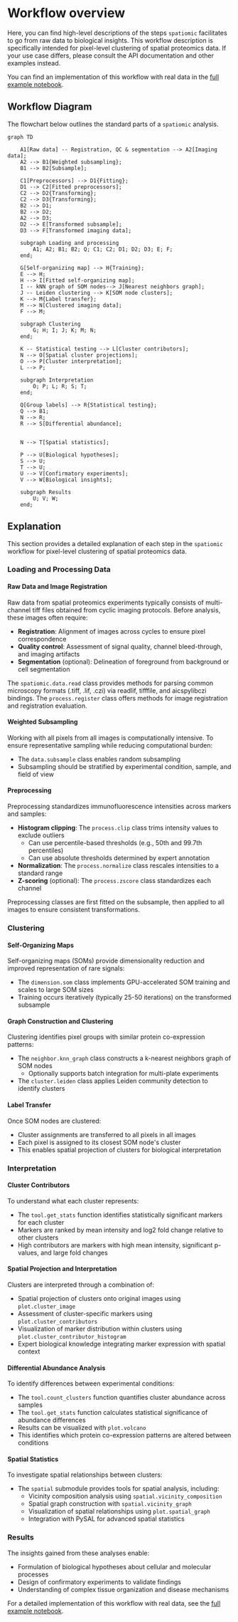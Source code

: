 # Workflow overview

Here, you can find high-level descriptions of the steps `spatiomic` facilitates to go from raw data to biological insights. This workflow description is specifically intended for pixel-level clustering of spatial proteomics data. If your use case differs, please consult the API documentation and other examples instead.

You can find an implementation of this workflow with real data in the [full example notebook](./tutorials/full_example).

## Workflow Diagram

The flowchart below outlines the standard parts of a `spatiomic` analysis.

```{mermaid}
graph TD

    A1[Raw data] -- Registration, QC & segmentation --> A2[Imaging data];
    A2 --> B1{Weighted subsampling};
    B1 --> B2[Subsample];

    C1[Preprocessors] --> D1{Fitting};
    D1 --> C2[Fitted preprocessors];
    C2 --> D2{Transforming};
    C2 --> D3{Transforming};
    B2 --> D1;
    B2 --> D2;
    A2 --> D3;
    D2 --> E[Transformed subsample];
    D3 --> F[Transformed imaging data];

    subgraph Loading and processing
        A1; A2; B1; B2; Q; C1; C2; D1; D2; D3; E; F;
    end;

    G[Self-organizing map] --> H{Training};
    E --> H;
    H --> I[Fitted self-organizing map];
    I -- kNN graph of SOM nodes--> J[Nearest neighbors graph];
    J -- Leiden clustering --> K[SOM node clusters];
    K --> M{Label transfer};
    M --> N[Clustered imaging data];
    F --> M;

    subgraph Clustering
        G; H; I; J; K; M; N;
    end;

    K -- Statistical testing --> L[Cluster contributors];
    N --> O[Spatial cluster projections];
    O --> P[Cluster interpretation];
    L --> P;

    subgraph Interpretation
        O; P; L; R; S; T;
    end;

    Q[Group labels] --> R{Statistical testing};
    Q --> B1;
    N --> R;
    R --> S[Differential abundance];


    N --> T[Spatial statistics];

    P --> U[Biological hypotheses];
    S --> U;
    T --> U;
    U --> V[Confirmatory experiments];
    V --> W[Biological insights];

    subgraph Results
        U; V; W;
    end;
```

## Explanation

This section provides a detailed explanation of each step in the `spatiomic` workflow for pixel-level clustering of spatial proteomics data.

### Loading and Processing Data

#### Raw Data and Image Registration

Raw data from spatial proteomics experiments typically consists of multi-channel tiff files obtained from cyclic imaging protocols. Before analysis, these images often require:

- **Registration**: Alignment of images across cycles to ensure pixel correspondence
- **Quality control**: Assessment of signal quality, channel bleed-through, and imaging artifacts
- **Segmentation** (optional): Delineation of foreground from background or cell segmentation

The `spatiomic.data.read` class provides methods for parsing common microscopy formats (.tiff, .lif, .czi) via readlif, tifffile, and aicspylibczi bindings. The `process.register` class offers methods for image registration and registration evaluation.

#### Weighted Subsampling

Working with all pixels from all images is computationally intensive. To ensure representative sampling while reducing computational burden:

- The `data.subsample` class enables random subsampling
- Subsampling should be stratified by experimental condition, sample, and field of view

#### Preprocessing

Preprocessing standardizes immunofluorescence intensities across markers and samples:

- **Histogram clipping**: The `process.clip` class trims intensity values to exclude outliers
  - Can use percentile-based thresholds (e.g., 50th and 99.7th percentiles)
  - Can use absolute thresholds determined by expert annotation
- **Normalization**: The `process.normalize` class rescales intensities to a standard range
- **Z-scoring** (optional): The `process.zscore` class standardizes each channel

Preprocessing classes are first fitted on the subsample, then applied to all images to ensure consistent transformations.

### Clustering

#### Self-Organizing Maps

Self-organizing maps (SOMs) provide dimensionality reduction and improved representation of rare signals:

- The `dimension.som` class implements GPU-accelerated SOM training and scales to large SOM sizes
- Training occurs iteratively (typically 25-50 iterations) on the transformed subsample

#### Graph Construction and Clustering

Clustering identifies pixel groups with similar protein co-expression patterns:

- The `neighbor.knn_graph` class constructs a k-nearest neighbors graph of SOM nodes
  - Optionally supports batch integration for multi-plate experiments
- The `cluster.leiden` class applies Leiden community detection to identify clusters

#### Label Transfer

Once SOM nodes are clustered:

- Cluster assignments are transferred to all pixels in all images
- Each pixel is assigned to its closest SOM node's cluster
- This enables spatial projection of clusters for biological interpretation

### Interpretation

#### Cluster Contributors

To understand what each cluster represents:

- The `tool.get_stats` function identifies statistically significant markers for each cluster
- Markers are ranked by mean intensity and log2 fold change relative to other clusters
- High contributors are markers with high mean intensity, significant p-values, and large fold changes

#### Spatial Projection and Interpretation

Clusters are interpreted through a combination of:

- Spatial projection of clusters onto original images using `plot.cluster_image`
- Assessment of cluster-specific markers using `plot.cluster_contributors`
- Visualization of marker distribution within clusters using `plot.cluster_contributor_histogram`
- Expert biological knowledge integrating marker expression with spatial context

#### Differential Abundance Analysis

To identify differences between experimental conditions:

- The `tool.count_clusters` function quantifies cluster abundance across samples
- The `tool.get_stats` function calculates statistical significance of abundance differences
- Results can be visualized with `plot.volcano`
- This identifies which protein co-expression patterns are altered between conditions

#### Spatial Statistics

To investigate spatial relationships between clusters:

- The `spatial` submodule provides tools for spatial analysis, including:
  - Vicinity composition analysis using `spatial.vicinity_composition`
  - Spatial graph construction with `spatial.vicinity_graph`
  - Visualization of spatial relationships using `plot.spatial_graph`
  - Integration with PySAL for advanced spatial statistics

### Results

The insights gained from these analyses enable:

- Formulation of biological hypotheses about cellular and molecular processes
- Design of confirmatory experiments to validate findings
- Understanding of complex tissue organization and disease mechanisms

For a detailed implementation of this workflow with real data, see the [full example notebook](./tutorials/full_example).
